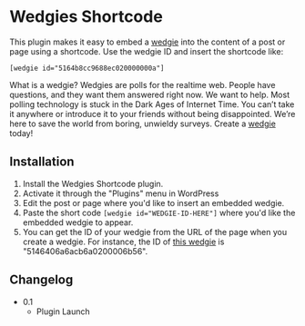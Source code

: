 # Wedgies Shortcode

This plugin makes it easy to embed a [wedgie](http://wedgies.com) into the content of a post or page using a shortcode.  Use the wedgie ID and insert the shortcode like:

`[wedgie id="5164b8cc9688ec020000000a"]`

What is a wedgie?  Wedgies are polls for the realtime web.
People have questions, and they want them answered right now. We want to help. Most polling technology is stuck in the Dark Ages of Internet Time. You can’t take it anywhere or introduce it to your friends without being disappointed. We’re here to save the world from boring, unwieldy surveys.  Create a [wedgie](http://wedgies.com) today!


## Installation 

1. Install the Wedgies Shortcode plugin.
1. Activate it through the "Plugins" menu in WordPress
1. Edit the post or page where you'd like to insert an embedded wedgie.
1. Paste the short code `[wedgie id="WEDGIE-ID-HERE"]` where you'd like the embedded wedgie to appear.
1. You can get the ID of your wedgie from the URL of the page when you create a wedgie. For instance, the ID of [this wedgie](http://www.wedgies.com/results/question/5146406a6acb6a0200006b56) is "5146406a6acb6a0200006b56".

## Changelog 

- 0.1
  * Plugin Launch
